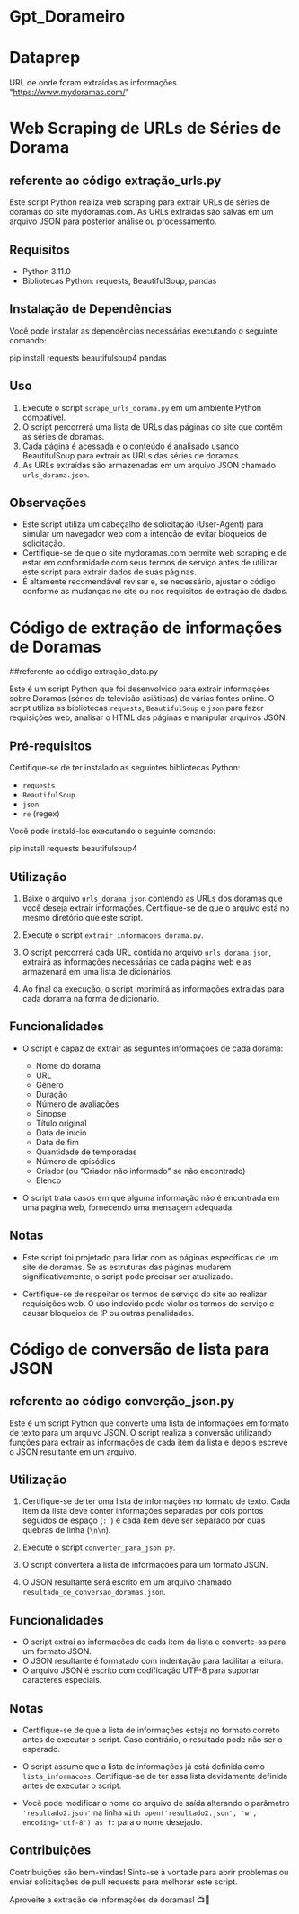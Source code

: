 # Gpt_Dorameiro
# Dataprep

URL de onde foram extraídas as informações "https://www.mydoramas.com/"

# Web Scraping de URLs de Séries de Dorama 
## referente ao código extração_urls.py

Este script Python realiza web scraping para extrair URLs de séries de doramas do site mydoramas.com. As URLs extraídas são salvas em um arquivo JSON para posterior análise ou processamento.

## Requisitos

- Python 3.11.0
- Bibliotecas Python: requests, BeautifulSoup, pandas

## Instalação de Dependências

Você pode instalar as dependências necessárias executando o seguinte comando:

pip install requests beautifulsoup4 pandas

## Uso

1. Execute o script `scrape_urls_dorama.py` em um ambiente Python compatível.
2. O script percorrerá uma lista de URLs das páginas do site que contêm as séries de doramas.
3. Cada página é acessada e o conteúdo é analisado usando BeautifulSoup para extrair as URLs das séries de doramas.
4. As URLs extraídas são armazenadas em um arquivo JSON chamado `urls_dorama.json`.

## Observações

- Este script utiliza um cabeçalho de solicitação (User-Agent) para simular um navegador web com a intenção de evitar bloqueios de solicitação.
- Certifique-se de que o site mydoramas.com permite web scraping e de estar em conformidade com seus termos de serviço antes de utilizar este script para extrair dados de suas páginas.
- É altamente recomendável revisar e, se necessário, ajustar o código conforme as mudanças no site ou nos requisitos de extração de dados.

# Código de extração de informações de Doramas
##referente ao código extração_data.py

Este é um script Python que foi desenvolvido para extrair informações sobre Doramas (séries de televisão asiáticas) de várias fontes online. O script utiliza as bibliotecas `requests`, `BeautifulSoup` e `json` para fazer requisições web, analisar o HTML das páginas e manipular arquivos JSON.

## Pré-requisitos

Certifique-se de ter instalado as seguintes bibliotecas Python:

- `requests`
- `BeautifulSoup`
- `json`
- `re` (regex)

Você pode instalá-las executando o seguinte comando:

pip install requests beautifulsoup4


## Utilização

1. Baixe o arquivo `urls_dorama.json` contendo as URLs dos doramas que você deseja extrair informações. Certifique-se de que o arquivo está no mesmo diretório que este script.

2. Execute o script `extrair_informacoes_dorama.py`.

3. O script percorrerá cada URL contida no arquivo `urls_dorama.json`, extrairá as informações necessárias de cada página web e as armazenará em uma lista de dicionários.

4. Ao final da execução, o script imprimirá as informações extraídas para cada dorama na forma de dicionário.

## Funcionalidades

- O script é capaz de extrair as seguintes informações de cada dorama:
  - Nome do dorama
  - URL
  - Gênero
  - Duração
  - Número de avaliações
  - Sinopse
  - Título original
  - Data de início
  - Data de fim
  - Quantidade de temporadas
  - Número de episódios
  - Criador (ou "Criador não informado" se não encontrado)
  - Elenco

- O script trata casos em que alguma informação não é encontrada em uma página web, fornecendo uma mensagem adequada.

## Notas

- Este script foi projetado para lidar com as páginas específicas de um site de doramas. Se as estruturas das páginas mudarem significativamente, o script pode precisar ser atualizado.

- Certifique-se de respeitar os termos de serviço do site ao realizar requisições web. O uso indevido pode violar os termos de serviço e causar bloqueios de IP ou outras penalidades.


# Código de conversão de lista para JSON
## referente ao código converção_json.py


Este é um script Python que converte uma lista de informações em formato de texto para um arquivo JSON. O script realiza a conversão utilizando funções para extrair as informações de cada item da lista e depois escreve o JSON resultante em um arquivo.

## Utilização

1. Certifique-se de ter uma lista de informações no formato de texto. Cada item da lista deve conter informações separadas por dois pontos seguidos de espaço (`: `) e cada item deve ser separado por duas quebras de linha (`\n\n`).

2. Execute o script `converter_para_json.py`.

3. O script converterá a lista de informações para um formato JSON.

4. O JSON resultante será escrito em um arquivo chamado `resultado_de_conversao_doramas.json`.

## Funcionalidades

- O script extrai as informações de cada item da lista e converte-as para um formato JSON.
- O JSON resultante é formatado com indentação para facilitar a leitura.
- O arquivo JSON é escrito com codificação UTF-8 para suportar caracteres especiais.

## Notas

- Certifique-se de que a lista de informações esteja no formato correto antes de executar o script. Caso contrário, o resultado pode não ser o esperado.

- O script assume que a lista de informações já está definida como `lista_informacoes`. Certifique-se de ter essa lista devidamente definida antes de executar o script.

- Você pode modificar o nome do arquivo de saída alterando o parâmetro `'resultado2.json'` na linha `with open('resultado2.json', 'w', encoding='utf-8') as f:` para o nome desejado.

## Contribuições

Contribuições são bem-vindas! Sinta-se à vontade para abrir problemas ou enviar solicitações de pull requests para melhorar este script.

Aproveite a extração de informações de doramas! 📺🍿





